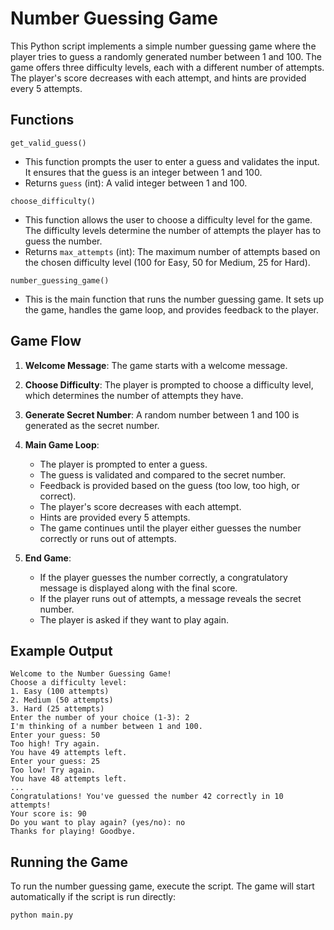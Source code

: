 # Number Guessing Game

This Python script implements a simple number guessing game where the player tries to guess a randomly generated number between 1 and 100. The game offers three difficulty levels, each with a different number of attempts. The player's score decreases with each attempt, and hints are provided every 5 attempts.

## Functions

`get_valid_guess()`

- This function prompts the user to enter a guess and validates the input. It ensures that the guess is an integer between 1 and 100.
- Returns `guess` (int): A valid integer between 1 and 100.

`choose_difficulty()`

- This function allows the user to choose a difficulty level for the game. The difficulty levels determine the number of attempts the player has to guess the number.
- Returns `max_attempts` (int): The maximum number of attempts based on the chosen difficulty level (100 for Easy, 50 for Medium, 25 for Hard).

`number_guessing_game()`

- This is the main function that runs the number guessing game. It sets up the game, handles the game loop, and provides feedback to the player.

## Game Flow

1. **Welcome Message**: The game starts with a welcome message.

2. **Choose Difficulty**: The player is prompted to choose a difficulty level, which determines the number of attempts they have.

3. **Generate Secret Number**: A random number between 1 and 100 is generated as the secret number.

4. **Main Game Loop**:

   - The player is prompted to enter a guess.
   - The guess is validated and compared to the secret number.
   - Feedback is provided based on the guess (too low, too high, or correct).
   - The player's score decreases with each attempt.
   - Hints are provided every 5 attempts.
   - The game continues until the player either guesses the number correctly or runs out of attempts.

5. **End Game**:

   - If the player guesses the number correctly, a congratulatory message is displayed along with the final score.
   - If the player runs out of attempts, a message reveals the secret number.
   - The player is asked if they want to play again.

## Example Output

```shell
Welcome to the Number Guessing Game!
Choose a difficulty level:
1. Easy (100 attempts)
2. Medium (50 attempts)
3. Hard (25 attempts)
Enter the number of your choice (1-3): 2
I'm thinking of a number between 1 and 100.
Enter your guess: 50
Too high! Try again.
You have 49 attempts left.
Enter your guess: 25
Too low! Try again.
You have 48 attempts left.
...
Congratulations! You've guessed the number 42 correctly in 10 attempts!
Your score is: 90
Do you want to play again? (yes/no): no
Thanks for playing! Goodbye.
```

## Running the Game

To run the number guessing game, execute the script. The game will start automatically if the script is run directly:

```shell
python main.py
```